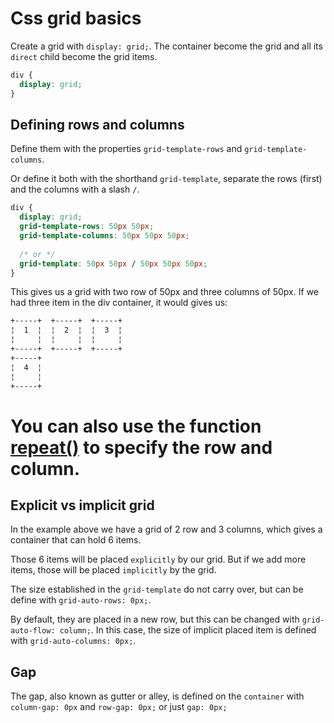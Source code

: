 # Css grid basics

Create a grid with `display: grid;`. The container become the grid and all
its `direct` child become the grid items.

```css
div {
  display: grid;
}
```

## Defining rows and columns

Define them with the properties `grid-template-rows` and
`grid-template-columns`.

Or define it both with the shorthand `grid-template`,
separate the rows (first) and the columns with a slash `/`.

```css
div {
  display: grid;
  grid-template-rows: 50px 50px;
  grid-template-columns: 50px 50px 50px;
  
  /* or */
  grid-template: 50px 50px / 50px 50px 50px;
} 
```
This gives us a grid with two row of 50px and three columns of 50px.
If we had three item in the div container, it would gives us:

```markdown
+-----+  +-----+  +-----+
¦  1  ¦  ¦  2  ¦  ¦  3  ¦
¦     ¦  ¦     ¦  ¦     ¦
+-----+  +-----+  +-----+
+-----+ 
¦  4  ¦  
¦     ¦  
+-----+  
```

# You can also use the function [repeat()](css_grid_advanced.md) to specify the row and column.

## Explicit vs implicit grid

In the example above we have a grid of 2 row and 3 columns,
which gives a container that can hold 6 items.

Those 6 items will be placed `explicitly` by our grid.
But if we add more items, those will be placed `implicitly` by the grid.

The size established in the `grid-template` do not carry over, but can be
define with `grid-auto-rows: 0px;`.

By default, they are placed in a new row, but this can be changed with
`grid-auto-flow: column;`. In this case, the size of implicit placed item
is defined with `grid-auto-columns: 0px;`.


## Gap

The gap, also known as gutter or alley, is defined on the `container` with
`column-gap: 0px` and `row-gap: 0px;` or just `gap: 0px;`
